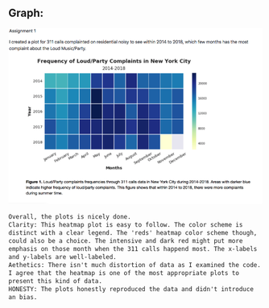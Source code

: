 ## Graph:

![](/HW9_wz1405/pl1840.png)

    Overall, the plots is nicely done. 
    Clarity: This heatmap plot is easy to follow. The color scheme is distinct with a clear legend. The 'reds' heatmap color scheme though, could also be a choice. The intensive and dark red might put more emphasis on those month when the 311 calls happend most. The x-labels and y-labels are well-labeled. 
    Aethetics: There isn't much distortion of data as I examined the code. I agree that the heatmap is one of the most appropriate plots to present this kind of data. 
    HONESTY: The plots honestly reproduced the data and didn't introduce an bias.